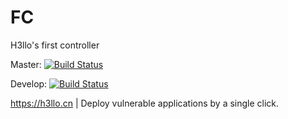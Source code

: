 # FC

H3llo's first controller

Master: [![Build Status](https://travis-ci.com/h3llo-hacker/fc.svg?branch=master)](https://travis-ci.com/h3llo-hacker/fc)

Develop: [![Build Status](https://travis-ci.com/h3llo-hacker/fc.svg?branch=develop)](https://travis-ci.com/h3llo-hacker/fc)

https://h3llo.cn | Deploy vulnerable applications by a single click.
